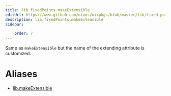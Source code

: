 ```yaml
---
title: lib.fixedPoints.makeExtensible
editUrl: https://www.github.com/nixos/nixpkgs/blob/master/lib/fixed-points.nix#L151C48
description: lib.fixedPoints.makeExtensible
sidebar:

    order: 7
---
```


Same as `makeExtensible` but the name of the extending attribute is
customized.


# Aliases

- [lib.makeExtensible](reference/lib/lib-makeExtensible)


